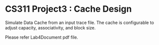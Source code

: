# CS311 Project3 : Cache Design

Simulate Data Cache from an input trace file. The cache is configurable to adjust capacity, associativity, and block size.

Please refer Lab4Document pdf file.
